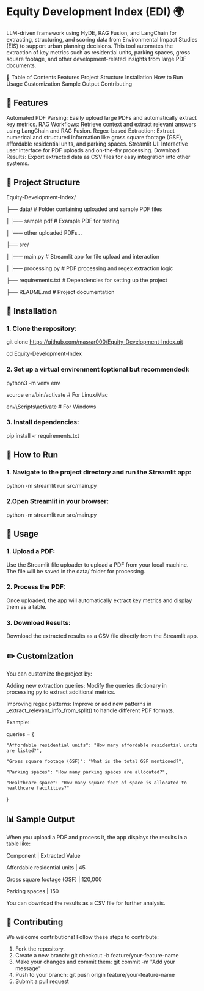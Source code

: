 # Equity Development Index (EDI) 🌍
LLM-driven framework using HyDE, RAG Fusion, and LangChain for extracting, structuring, and scoring data from Environmental Impact Studies (EIS) to support urban planning decisions. This tool automates the extraction of key metrics such as residential units, parking spaces, gross square footage, and other development-related insights from large PDF documents.

📖 Table of Contents
Features
Project Structure
Installation
How to Run
Usage
Customization
Sample Output
Contributing

## 🚀 Features
Automated PDF Parsing: Easily upload large PDFs and automatically extract key metrics.
RAG Workflows: Retrieve context and extract relevant answers using LangChain and RAG Fusion.
Regex-based Extraction: Extract numerical and structured information like gross square footage (GSF), affordable residential units, and parking spaces.
Streamlit UI: Interactive user interface for PDF uploads and on-the-fly processing.
Download Results: Export extracted data as CSV files for easy integration into other systems.

## 📁 Project Structure
Equity-Development-Index/

├── data/                         # Folder containing uploaded and sample PDF files

│   ├── sample.pdf                # Example PDF for testing

│   └── other uploaded PDFs...

├── src/

│   ├── main.py                   # Streamlit app for file upload and interaction

│   ├── processing.py             # PDF processing and regex extraction logic

├── requirements.txt              # Dependencies for setting up the project

├── README.md                     # Project documentation

## 🔧 Installation
### 1. Clone the repository:
git clone https://github.com/masrar000/Equity-Development-Index.git

cd Equity-Development-Index

### 2. Set up a virtual environment (optional but recommended):
python3 -m venv env

source env/bin/activate   # For Linux/Mac

env\Scripts\activate      # For Windows

### 3. Install dependencies:

pip install -r requirements.txt

## 🏃 How to Run

### 1. Navigate to the project directory and run the Streamlit app:

python -m streamlit run src/main.py

### 2.Open Streamlit in your browser:

python -m streamlit run src/main.py

## 🎯 Usage

### 1. Upload a PDF:

Use the Streamlit file uploader to upload a PDF from your local machine. The file will be saved in the data/ folder for processing.

### 2. Process the PDF:

Once uploaded, the app will automatically extract key metrics and display them as a table.

### 3. Download Results:

Download the extracted results as a CSV file directly from the Streamlit app.

## ✏️ Customization

You can customize the project by:

Adding new extraction queries: Modify the queries dictionary in processing.py to extract additional metrics.

Improving regex patterns: Improve or add new patterns in _extract_relevant_info_from_split() to handle different PDF formats.

Example:

queries = {
   
    "Affordable residential units": "How many affordable residential units are listed?",
    
    "Gross square footage (GSF)": "What is the total GSF mentioned?",
    
    "Parking spaces": "How many parking spaces are allocated?",
    
    "Healthcare space": "How many square feet of space is allocated to healthcare facilities?"

}

## 📊 Sample Output
When you upload a PDF and process it, the app displays the results in a table like:

Component                    | Extracted Value

Affordable residential units | 45

Gross square footage (GSF)	 | 120,000

Parking spaces	             | 150

You can download the results as a CSV file for further analysis.

## 🤝 Contributing
We welcome contributions! Follow these steps to contribute:
1. Fork the repository.
2. Create a new branch:
   git checkout -b feature/your-feature-name
3. Make your changes and commit them:
   git commit -m "Add your message"
4. Push to your branch:
   git push origin feature/your-feature-name
5. Submit a pull request



